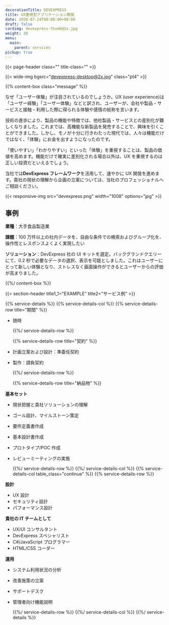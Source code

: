 ```yaml
---
decorationTitle: DEVEXPRESS
title: UX重視型アプリケーション開発
date: 2020-07-24T00:00:00+09:00
draft: false
cardimg: devexpress-thumb@2x.jpg
weight: 38
menu:
  main:
    parent: services
pickup: true
---
```


{{< page-header class="" title-class="" >}}

{{< wide-img bgsrc="devexpress-desktop@2x.jpg" class="pt4" >}}

{{% content-box class="message" %}}

なぜ「ユーザー体験」が注目されているのでしょうか。UX (user experience)は「ユーザー経験」「ユーザー体験」などと訳され、ユーザーが、会社や製品・サービスと接触・利用した際に得られる体験や感情の総称を言います。

技術の進歩により、製品の機能や特徴では、他社製品・サービスとの差別化が難しくなりました。これまでは、高機能な新製品を発売することで、興味を引くことができました。しかし、モノが十分に行きわたった現代では、人々は機能だけではなく、「体験」にお金を出すようになったのです。

「使いやすい」「わかりやすい」といった「体験」を重視することは、製品の価値を高めます。機能だけで確実に差別化される場合以外は、UX を重視するのは正しい投資だといえるでしょう。

当社では**DevExpress フレームワーク**を活用して、速やかに UX 開発を進めます。貴社の現状の理解から企画の立案については、当社のプロフェッショナルへご相談ください。

{{< responsive-img src="devexpress.png" width="1008" options="jpg" >}}

## 事例

**業種**：大手食品製造業

**課題**：100 万件以上の社内データを、自由な条件での検索およびグループ化を、操作性とレスポンスよくよく実現したい

**ソリューション**：DevExpress 社の UI キットを選定。バックグランドクエリーにて、0.2 秒で必要なデータの選択、表示を可能としました。これはユーザーにとって新しい体験となり、ストレスなく画面操作ができるとユーザーからの評価が高まりました。

{{%/ content-box %}}

{{< section-header title1_1="EXAMPLE" title2="サービス例" >}}

{{% service-details %}}
{{% service-details-col %}}
{{% service-details-row title="期間" %}}

- 随時

  {{%/ service-details-row %}}

  {{% service-details-row title="契約" %}}

- 計画立案および設計：準委任契約
- 製作：請負契約

  {{%/ service-details-row %}}

  {{% service-details-row title="納品物" %}}

**基本セット**

- 現状把握と貴社ソリューションの理解
- ゴール設計、マイルストーン策定
- 要件定義書作成
- 基本設計書作成
- プロトタイプ/POC 作成
- レビューミーティングの実施

  {{%/ service-details-row %}}
  {{%/ service-details-col %}}
  {{% service-details-col table_class="continue" %}}
  {{% service-details-row %}}

**設計**

- UX 設計
- セキュリティ設計
- パフォーマンス設計

**貴社の IT チームとして**

- UX/UI コンサルタント
- DevExpress スペシャリスト
- C#/JavaScript プログラマー
- HTML/CSS コーダー

**運用**

- システム利用状況の分析
- 改善施策の立案
- サポートデスク
- 管理者向け機能説明

  {{%/ service-details-row %}}
  {{%/ service-details-col %}}
  {{%/ service-details %}}
